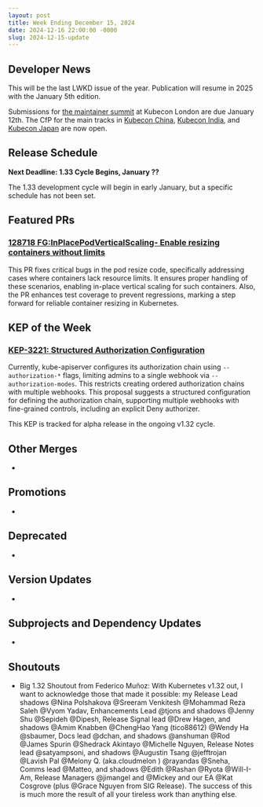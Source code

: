 ```yaml
---
layout: post
title: Week Ending December 15, 2024
date: 2024-12-16 22:00:00 -0000
slug: 2024-12-15-update
---
```


## Developer News

This will be the last LWKD issue of the year.  Publication will resume in 2025 with the January 5th edition.

Submissions for [the maintainer summit](https://events.linuxfoundation.org/kubecon-cloudnativecon-europe/features-add-ons/maintainer-summit/#call-for-proposals) at Kubecon London are due January 12th.  The CfP for the main tracks in [Kubecon China](https://events.linuxfoundation.org/kubecon-cloudnativecon-china/program/call-for-proposal/), [Kubecon India](https://events.linuxfoundation.org/kubecon-cloudnativecon-india/program/cfp/), and [Kubecon Japan](https://events.linuxfoundation.org/kubecon-cloudnativecon-japan/program/cfp/) are now open.

## Release Schedule

**Next Deadline: 1.33 Cycle Begins, January ??**

The 1.33 development cycle will begin in early January, but a specific schedule has not been set.

## Featured PRs

### [128718 FG:InPlacePodVerticalScaling- Enable resizing containers without limits](https://github.com/kubernetes/kubernetes/pull/128718)

This PR fixes critical bugs in the pod resize code, specifically addressing cases where containers lack resource limits.
It ensures proper handling of these scenarios, enabling in-place vertical scaling for such containers. Also,
the PR enhances test coverage to prevent regressions, marking a step forward for reliable container resizing in Kubernetes.

## KEP of the Week
### [KEP-3221: Structured Authorization Configuration](https://github.com/kubernetes/enhancements/issues/3221)

Currently, kube-apiserver configures its authorization chain using `--authorization-*` flags, limiting admins to a single webhook via `--authorization-modes`. This restricts creating ordered authorization chains with multiple webhooks. This proposal suggests a structured configuration for defining the authorization chain, supporting multiple webhooks with fine-grained controls, including an explicit Deny authorizer.

This KEP is tracked for alpha release in the ongoing v1.32 cycle.

## Other Merges

*

## Promotions

*

## Deprecated

*

## Version Updates

*

## Subprojects and Dependency Updates

*

## Shoutouts

* Big 1.32 Shoutout from Federico Muñoz: With Kubernetes v1.32 out, I want to acknowledge those that made it possible: my Release Lead shadows @Nina Polshakova @Sreeram Venkitesh @Mohammad Reza Saleh @Vyom Yadav, Enhancements Lead @tjons and shadows @Jenny Shu @Sepideh @Dipesh, Release Signal lead @Drew Hagen, and shadows @Amim Knabben @ChengHao Yang (tico88612) @Wendy Ha @sbaumer, Docs lead @dchan, and shadows @anshuman @Rod @James Spurin @Shedrack Akintayo @Michelle Nguyen, Release Notes lead @satyampsoni, and shadows @Augustin Tsang @jefftrojan @Lavish Pal @Melony Q. (aka.cloudmelon ) @rayandas @Sneha, Comms lead @Matteo, and shadows @Edith @Rashan @Ryota @Will-I-Am, Release Managers @jimangel and @Mickey and our EA @Kat Cosgrove (plus @Grace Nguyen from SIG Release). The success of this is much more the result of all your tireless work than anything else.
